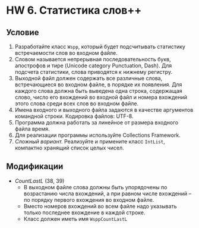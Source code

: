 # HW 6. Статистика слов++
## Условие
1.  Разработайте класс `Wspp`, который будет подсчитывать статистику встречаемости слов во входном файле.
2.  Словом называется непрерывная последовательность букв, апострофов и тире (Unicode category Punctuation, Dash). Для подсчета статистики, слова приводятся к нижнему регистру.
3.  Выходной файл должен содержать все различные слова, встречающиеся во входном файле, в порядке их появления. Для каждого слова должна быть выведена одна строка, содержащая слово, число его вхождений во входной файл и номера вхождений этого слова среди всех слов во входном файле.
4.  Имена входного и выходного файла задаются в качестве аргументов командной строки. Кодировка файлов: UTF-8.
5.  Программа должна работать за линейное от размера входного файла время.
6.  Для реализации программы используйте Collections Framework.
7.  _Сложный вариант._ Реализуйте и примените класс `IntList`, компактно хранящий список целых чисел.

## Модификации
-   _CountLastL_ (38, 39)
    -   В выходном файле слова должны быть упорядочены по возрастанию числа вхождений, а при равном числе вхождений – по порядку первого вхождения во входном файле.
    -   Вместо номеров вхождений во всем файле надо указывать только последнее вхождение в каждой строке.
    -   Класс должен иметь имя `WsppCountLastL`